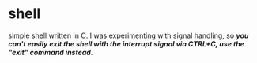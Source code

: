 # shell
simple shell written in C. 
I was experimenting with signal handling, so ***you can't easily exit the shell with the interrupt signal via CTRL+C, use the "exit" command instead***.
